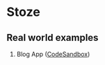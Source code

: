 # Stoze

## Real world examples

1. Blog App ([CodeSandbox](https://codesandbox.io/s/stoze-blog-app-qfi25))
